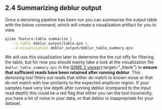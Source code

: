 ## 2.4 Summarizing deblur output

Once a denoising pipeline has been run you can summarize the output table with the below command, which will create a visualization artifact for you to view.

```bash
qiime feature-table summarize \
   --i-table deblur_output/table.qza \
   --o-visualization deblur_output/deblur_table_summary.qzv
```

We will use this visualization later to determine the the cut-offs for filtering the table, but for now you should mainly take a look at the visualization file `deblur_table_summary.qzv` in the [QIIME 2 viewer][3]{:target="_blank"} to **ensure that sufficient reads have been retained after running deblur**. This denoising tool filters out reads that either do match to known noise or that do not match with low similarity to the expected amplicon region. If your samples have very low depth after running deblur (compared to the input read depth) this could be a red flag that either you ran the tool incorrectly, you have a lot of noise in your data, or that deblur is inappropriate for your dataset.

[3]: https://view.qiime2.org/?src=https://storage.googleapis.com/bioinfostudio/tax/results/deblur_table_summary.qzv

